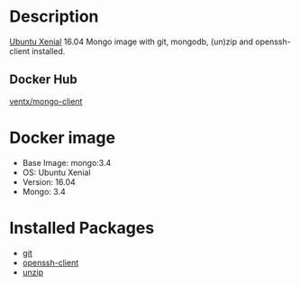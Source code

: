 # Description

[Ubuntu Xenial](http://releases.ubuntu.com/16.04/) 16.04 Mongo image with git, mongodb, (un)zip and openssh-client installed.


## Docker Hub

[ventx/mongo-client](https://cloud.docker.com/u/ventx/repository/docker/ventx/jenkins-mongo)


# Docker image

* Base Image: mongo:3.4
* OS: Ubuntu Xenial
* Version: 16.04
* Mongo: 3.4


# Installed Packages


* [git](https://packages.ubuntu.com/xenial/git)
* [openssh-client](https://packages.ubuntu.com/xenial/openssh-client)
* [unzip](https://packages.ubuntu.com/xenial/unzip)
